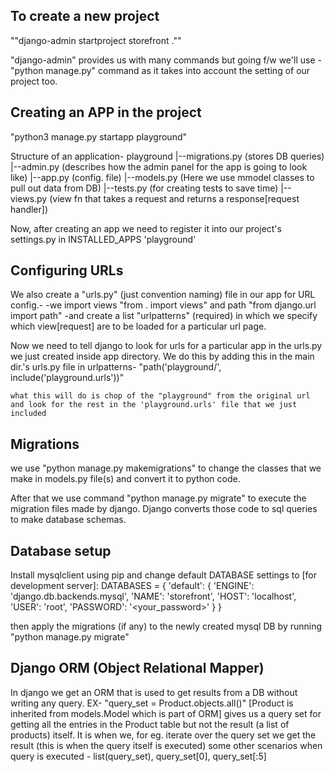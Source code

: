 ## To create a new project 
""django-admin startproject storefront .""

"django-admin" provides us with many commands
but going f/w we'll use -
"python manage.py" 
command as it takes into account the setting of our project too.

## Creating an APP in the project
"python3 manage.py startapp playground"

Structure of an application-
playground
    |--migrations.py (stores DB queries)
    |--admin.py (describes how the admin panel for the app is going to look like)
    |--app.py (config. file)
    |--models.py (Here we use mmodel classes to pull out data from DB)
    |--tests.py (for creating tests to save time)
    |--views.py (view fn that takes a request and returns a response[request handler])

Now, after creating an app we need to register it into our project's settings.py in INSTALLED_APPS 'playground'

## Configuring URLs
We also create a "urls.py" (just convention naming) file in our app for URL config.-
    -we import views "from . import views" and path "from django.url import path"
    -and create a list "urlpatterns" (required) in which we specify which view[request] are to be loaded for a particular url page.

Now we need to tell django to look for urls for a particular app in the urls.py we just created inside app directory. We do this by adding this in the main dir.'s urls.py file in urlpatterns- 
    "path('playground/', include('playground.urls'))"
    
    what this will do is chop of the "playground" from the original url and look for the rest in the 'playground.urls' file that we just included



## Migrations
we use "python manage.py makemigrations" to change the classes that we make in models.py file(s) and convert it to python code.

After that we use command "python manage.py migrate" to execute the migration files made by django. Django converts those code to sql queries to make database schemas. 


## Database setup
Install mysqlclient using pip and change default DATABASE settings to [for development server]:
    DATABASES = {
    'default': {
        'ENGINE': 'django.db.backends.mysql',
        'NAME': 'storefront',
        'HOST': 'localhost',
        'USER': 'root',
        'PASSWORD': '<your_password>'
    } 
}

then apply the migrations (if any) to the newly created mysql DB by running "python manage.py migrate"


## Django ORM (Object Relational Mapper)
In django we get an ORM that is used to get results from a DB without writing any query. 
EX- 
    "query_set = Product.objects.all()" [Product is inherited from models.Model which is part of ORM]
    gives us a query set for getting all the entries in the Product table but not the result (a list of products) itself.
    It is when we, for eg. iterate over the query set we get the result (this is when the query itself is executed)
    some other scenarios when query is executed - list(query_set), query_set[0], query_set[:5]


